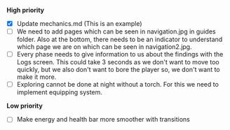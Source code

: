 **High priority**
- [x] Update mechanics.md (This is an example)
- [ ] We need to add pages which can be seen in navigation.jpg in guides folder. Also at the bottom, there needs to be an indicator to understand which page we are on which can be seen in navigation2.jpg.
- [ ] Every phase needs to give information to us about the findings with the Logs screen. This could take 3 seconds as we don't want to move too quickly, but we also don't want to bore the player so, we don't want to make it more.
- [ ] Exploring cannot be done at night without a torch. For this we need to implement equipping system.

**Low priority**
- [ ] Make energy and health bar more smoother with transitions
